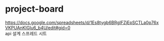 # project-board


https://docs.google.com/spreadsheets/d/1Es8tygb6BRgIFZjEpSCTLa0p76xVKPUAnKIGlu6_b4U/edit#gid=0 <br />
api 설계 스프레드 시트

